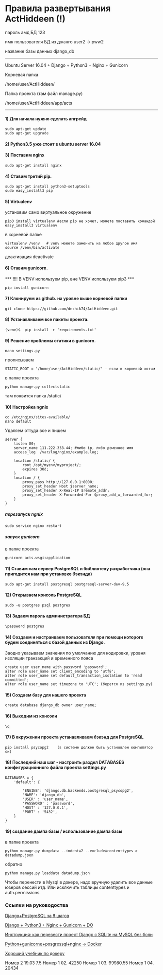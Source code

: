 # Правила развертывания ActHiddeen (!)

пароль амд БД 123

имя пользователя БД из джанго user2 -> pww2

название базы данных django_db
***
Ubuntu Server 16.04 + Django + Python3 + Nginx + Gunicorn

Корневая папка

/home/user/ActHiddeen/

Папка проекта (там файл manage.py)

/home/user/ActHiddeen/app/acts
***
#### 1) Для начала нужно сделать апгрейд
```
sudo apt-get update
sudo apt-get upgrade
```
#### 2) Python3.5 уже стоит в ubuntu server 16.04

#### 3) Поставим nginx
```
sudo apt-get install nginx
```
#### 4) Ставим третий pip.
```
sudo apt-get install python3-setuptools
sudo easy_install3 pip
```
#### 5) Virtualenv
установим само виртуальное окружение
```
pip3 install virtualenv #если pip не хочет, можете поставить командой easy_install3 virtualenv
```
в корневой папке
```
virtualenv /venv   # venv можете заменить на любое другое имя
source /venv/bin/activate
```
деактивация deactivate

#### 6) Ставим gunicorn. 
*** !!!! В VENV используем pip, вне VENV используем pip3 ***
```
pip install gunicorn
```
#### 7) Клонируем из github. на уровне выше корневой папки 
```
git clone https://github.com/dezhik74/ActHiddeen.git
```
#### 8) Устанавливаем все пакеты проекта.
```
(venv)$  pip install -r 'requirements.txt'
```
#### 9) Решение проблемы статики в gunicorn.
```
nano settings.py
```
прописываем 
```
STATIC_ROOT = '/home/user/ActHiddeen/static/' - если в корневой хотим
```
в папке проекта
```
python manage.py collectstatic
```
там появится папка /static/

#### 10) Настройка ngnix
```
cd /etc/nginx/sites-available/
nano default
```
Удаляем оттуда все и пишем

```
server {
    listen 80;
    server_name 111.222.333.44; #либо ip, либо доменное имя
    access_log  /var/log/nginx/example.log;

    location /static/ {
        root /opt/myenv/myproject/;
        expires 30d;
    }
    location / {
        proxy_pass http://127.0.0.1:8000; 
        proxy_set_header Host $server_name;
        proxy_set_header X-Real-IP $remote_addr;
        proxy_set_header X-Forwarded-For $proxy_add_x_forwarded_for;
    }
}
```
##### перезапуск ngnix
```
sudo service nginx restart
```
##### запуск gunicorn
в папке проекта
```
gunicorn acts.wsgi:application
```
#### 11) Ставим сам сервер PostgreSQL и библиотеку разработчика (она пригодится нам при установке бэкэнда)
```
sudo apt-get install postgresql postgresql-server-dev-9.5
```
#### 12) Открываем консоль PostgreSQL
```
sudo -u postgres psql postgres
```
#### 13) Задаем пароль администратора БД
```
\password postgres
```
#### 14) Создаем и настраиваем пользователя при помощи которого будем соединяться с базой данных из Django. 
Заодно указываем значения по умолчанию для кодировки, уровня изоляции транзакций и временного пояса
```
create user user_name with password 'password';
alter role user_name set client_encoding to 'utf8';
alter role user_name set default_transaction_isolation to 'read committed';
alter role user_name set timezone to 'UTC'; (берется из settings.py)
```
#### 15) Создаем базу для нашего проекта
```
create database django_db owner user_name;
```
#### 16) Выходим из консоли
```
\q
```
#### 17) В окружении проекта устанавливаем бэкэнд для PostgreSQL
```
pip install psycopg2    (в системе должен быть установлен компилятор си)
```
#### 18) Последний наш шаг - настроить раздел DATABASES конфигурационного файла проекта settings.py

```
DATABASES = {
	'default': {
	
		'ENGINE': 'django.db.backends.postgresql_psycopg2',
		'NAME': 'django_db',
		'USER' : 'user_name',
		'PASSWORD' : 'password',
		'HOST' : '127.0.0.1',
		'PORT' : '5432',
    }
}
```

#### 19) создание дампа базы / использование дампа базы
в папке проекта
```
python manage.py dumpdata --indent=2 --exclude=contenttypes > datadump.json
```
обратно
```
python manage.py loaddata datadump.json
```

Чтобы перенести в Mysql в докере, надо вручную удалить все данные юзеров сессий итд.
Или исключить таблицы contenttypes и auth.permissions
### Ссылки на руководоства

[Django+PostgreSQL за 8 шагов](https://djbook.ru/examples/77/)

[Django + Python3 + Nginx + Gunicorn + DO](https://djbook.ru/examples/62/)

[Инструкция: как перевести проект Django с SQLite на MySQL без боли](https://tproger.ru/articles/django-sqlite-to-mysql/)

[Python+gunicorne+posgressql+nginx -> Docker](https://www.haikson.com/programmirovanie/python/django-nginx-gunicorn-postgresql-docker/)

[Хороший учебник по докеру](https://habr.com/ru/post/310460/)

Номер 2 19.03 7.5
Номер 1 02. 42250
Номер 1 03. 99980.55
Номер 1 04. 20434

 
 
 
